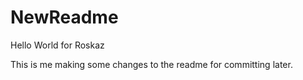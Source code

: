# NewReadme
Hello World for Roskaz

This is me making some changes to the readme for committing later.
